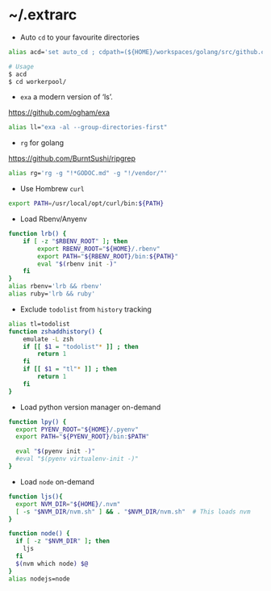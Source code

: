 # ~/.extrarc

- Auto `cd` to your favourite directories

```sh
alias acd='set auto_cd ; cdpath=(${HOME}/workspaces/golang/src/github.com/mdouchement ${HOME}/workspaces/gomodules ${HOME}/workspaces/ruby)'

# Usage
$ acd
$ cd workerpool/
```

- `exa` a modern version of ‘ls’.

https://github.com/ogham/exa

```sh
alias ll="exa -al --group-directories-first"
```

- `rg` for golang

https://github.com/BurntSushi/ripgrep

```sh
alias rg='rg -g "!*GODOC.md" -g "!/vendor/"'
```

- Use Hombrew `curl`

```sh
export PATH=/usr/local/opt/curl/bin:${PATH}
```

- Load Rbenv/Anyenv

```sh
function lrb() {
    if [ -z "$RBENV_ROOT" ]; then
        export RBENV_ROOT="${HOME}/.rbenv"
        export PATH="${RBENV_ROOT}/bin:${PATH}"
        eval "$(rbenv init -)"
    fi
}
alias rbenv='lrb && rbenv'
alias ruby='lrb && ruby'
```

- Exclude `todolist` from `history` tracking

```sh
alias tl=todolist
function zshaddhistory() {
    emulate -L zsh
    if [[ $1 = "todolist"* ]] ; then
        return 1
    fi
    if [[ $1 = "tl"* ]] ; then
        return 1
    fi
}
```

- Load python version manager on-demand

```sh
function lpy() {
  export PYENV_ROOT="${HOME}/.pyenv"
  export PATH="${PYENV_ROOT}/bin:$PATH"

  eval "$(pyenv init -)"
  #eval "$(pyenv virtualenv-init -)"
}
```

- Load `node` on-demand

```sh
function ljs(){
  export NVM_DIR="${HOME}/.nvm"
  [ -s "$NVM_DIR/nvm.sh" ] && . "$NVM_DIR/nvm.sh"  # This loads nvm
}

function node() {
  if [ -z "$NVM_DIR" ]; then
    ljs
  fi
  $(nvm which node) $@
}
alias nodejs=node
```
